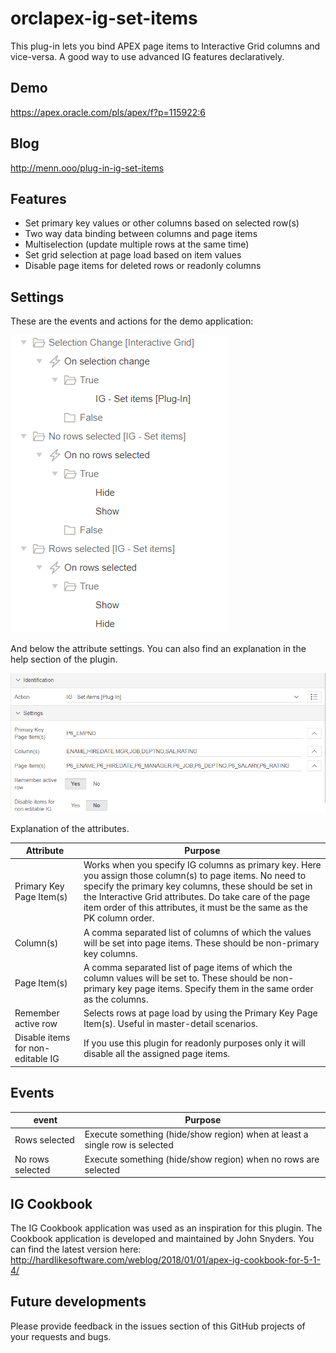 # orclapex-ig-set-items
This plug-in lets you bind APEX page items to Interactive Grid columns and vice-versa. A good way to use advanced IG features declaratively.

## Demo
https://apex.oracle.com/pls/apex/f?p=115922:6

## Blog
http://menn.ooo/plug-in-ig-set-items

## Features
* Set primary key values or other columns based on selected row(s)
* Two way data binding between columns and page items
* Multiselection (update multiple rows at the same time)
* Set grid selection at page load based on item values
* Disable page items for deleted rows or readonly columns

## Settings
These are the events and actions for the demo application:

![Dynamic action settings](images/plugin-settings.PNG)

And below the attribute settings. You can also find an explanation in the help section of the plugin.

![Attribute settings](images/ig-set-items-attributes.PNG)

Explanation of the attributes.

| Attribute | Purpose |
| --- | --- |
| Primary Key Page Item(s) | Works when you specify IG columns as primary key. Here you assign those column(s) to page items. No need to specify the primary key columns, these should be set in the Interactive Grid attributes. Do take care of the page item order of this attributes, it must be the same as the PK column order. |
| Column(s) | A comma separated list of columns of which the values will be set into page items. These should be non-primary key columns. |
| Page Item(s) | A comma separated list of page items of which the column values will be set to. These should be non-primary key page items. Specify them in the same order as the columns. |
| Remember active row | Selects rows at page load by using the Primary Key Page Item(s). Useful in master-detail scenarios. |
| Disable items for non-editable IG | If you use this plugin for readonly purposes only it will disable all the assigned page items. |

## Events
| event | Purpose |
| --- | --- |
| Rows selected | Execute something (hide/show region) when at least a single row is selected |
| No rows selected | Execute something (hide/show region) when no rows are selected |

## IG Cookbook
The IG Cookbook application was used as an inspiration for this plugin. The Cookbook application is developed and maintained by John Snyders. You can find the latest version here:  
http://hardlikesoftware.com/weblog/2018/01/01/apex-ig-cookbook-for-5-1-4/

## Future developments
Please provide feedback in the issues section of this GitHub projects of your requests and bugs.

